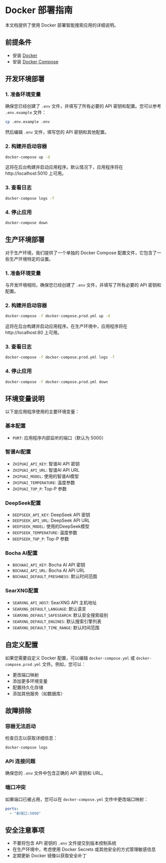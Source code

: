 # Docker 部署指南

本文档提供了使用 Docker 部署智能搜索应用的详细说明。

## 前提条件

- 安装 [Docker](https://docs.docker.com/get-docker/)
- 安装 [Docker Compose](https://docs.docker.com/compose/install/)

## 开发环境部署

### 1. 准备环境变量

确保您已经创建了 `.env` 文件，并填写了所有必要的 API 密钥和配置。您可以参考 `.env.example` 文件：

```bash
cp .env.example .env
```

然后编辑 `.env` 文件，填写您的 API 密钥和其他配置。

### 2. 构建并启动容器

```bash
docker-compose up -d
```

这将在后台构建并启动应用程序。默认情况下，应用程序将在 http://localhost:5010 上可用。

### 3. 查看日志

```bash
docker-compose logs -f
```

### 4. 停止应用

```bash
docker-compose down
```

## 生产环境部署

对于生产环境，我们提供了一个单独的 Docker Compose 配置文件，它包含了一些生产环境特定的设置。

### 1. 准备环境变量

与开发环境相同，确保您已经创建了 `.env` 文件，并填写了所有必要的 API 密钥和配置。

### 2. 构建并启动容器

```bash
docker-compose -f docker-compose.prod.yml up -d
```

这将在后台构建并启动应用程序。在生产环境中，应用程序将在 http://localhost:80 上可用。

### 3. 查看日志

```bash
docker-compose -f docker-compose.prod.yml logs -f
```

### 4. 停止应用

```bash
docker-compose -f docker-compose.prod.yml down
```

## 环境变量说明

以下是应用程序使用的主要环境变量：

### 基本配置
- `PORT`: 应用程序内部监听的端口（默认为 5000）

### 智谱AI配置
- `ZHIPUAI_API_KEY`: 智谱AI API 密钥
- `ZHIPUAI_API_URL`: 智谱AI API URL
- `ZHIPUAI_MODEL`: 使用的智谱AI模型
- `ZHIPUAI_TEMPERATURE`: 温度参数
- `ZHIPUAI_TOP_P`: Top-P 参数

### DeepSeek配置
- `DEEPSEEK_API_KEY`: DeepSeek API 密钥
- `DEEPSEEK_API_URL`: DeepSeek API URL
- `DEEPSEEK_MODEL`: 使用的DeepSeek模型
- `DEEPSEEK_TEMPERATURE`: 温度参数
- `DEEPSEEK_TOP_P`: Top-P 参数

### Bocha AI配置
- `BOCHAAI_API_KEY`: Bocha AI API 密钥
- `BOCHAAI_API_URL`: Bocha AI API URL
- `BOCHAAI_DEFAULT_FRESHNESS`: 默认时间范围

### SearXNG配置
- `SEARXNG_API_HOST`: SearXNG API 主机地址
- `SEARXNG_DEFAULT_LANGUAGE`: 默认语言
- `SEARXNG_DEFAULT_SAFESEARCH`: 默认安全搜索级别
- `SEARXNG_DEFAULT_ENGINES`: 默认搜索引擎列表
- `SEARXNG_DEFAULT_TIME_RANGE`: 默认时间范围

## 自定义配置

如果您需要自定义 Docker 配置，可以编辑 `docker-compose.yml` 或 `docker-compose.prod.yml` 文件。例如，您可以：

- 更改端口映射
- 添加更多环境变量
- 配置持久化存储
- 添加其他服务（如数据库）

## 故障排除

### 容器无法启动

检查日志以获取详细信息：

```bash
docker-compose logs
```

### API 连接问题

确保您的 `.env` 文件中包含正确的 API 密钥和 URL。

### 端口冲突

如果端口已被占用，您可以在 `docker-compose.yml` 文件中更改端口映射：

```yaml
ports:
  - "新端口:5000"
```

## 安全注意事项

- 不要将包含 API 密钥的 `.env` 文件提交到版本控制系统
- 在生产环境中，考虑使用 Docker Secrets 或其他安全的方式管理敏感信息
- 定期更新 Docker 镜像以获取安全补丁
